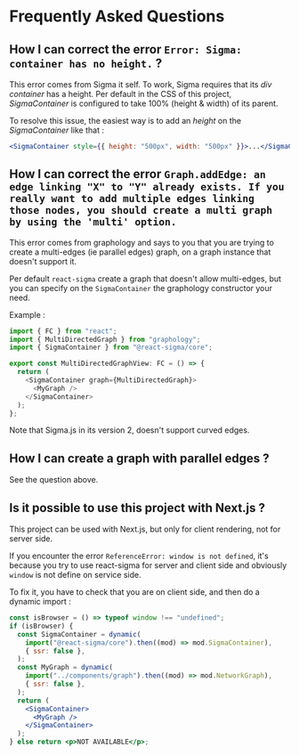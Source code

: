 # Frequently Asked Questions

## How I can correct the error `Error: Sigma: container has no height.` ?

This error comes from Sigma it self.
To work, Sigma requires that its _div container_ has a height.
Per default in the CSS of this project, _SigmaContainer_ is configured to take 100% (height & width) of its parent.

To resolve this issue, the easiest way is to add an _height_ on the _SigmaContainer_ like that :

```jsx
<SigmaContainer style={{ height: "500px", width: "500px" }}>...</SigmaContainer>
```

## How I can correct the error `Graph.addEdge: an edge linking "X" to "Y" already exists. If you really want to add multiple edges linking those nodes, you should create a multi graph by using the 'multi' option.`

This error comes from graphology and says to you that you are trying to create a multi-edges
(ie parallel edges) graph, on a graph instance that doesn't support it.

Per default `react-sigma` create a graph that doesn't allow multi-edges,
but you can specify on the `SigmaContainer` the graphology constructor your need.

Example :

```ts
import { FC } from "react";
import { MultiDirectedGraph } from "graphology";
import { SigmaContainer } from "@react-sigma/core";

export const MultiDirectedGraphView: FC = () => {
  return (
    <SigmaContainer graph={MultiDirectedGraph}>
      <MyGraph />
    </SigmaContainer>
  );
};
```

Note that Sigma.js in its version 2, doesn't support curved edges.

## How I can create a graph with parallel edges ?

See the question above.

## Is it possible to use this project with Next.js ?

This project can be used with Next.js, but only for client rendering, not for server side.

If you encounter the error `ReferenceError: window is not defined`, it's because you try to use react-sigma for server and client side and obviously `window` is not define on service side.

To fix it, you have to check that you are on client side, and then do a dynamic import :

```jsx
const isBrowser = () => typeof window !== "undefined";
if (isBrowser) {
  const SigmaContainer = dynamic(
    import("@react-sigma/core").then((mod) => mod.SigmaContainer),
    { ssr: false },
  );
  const MyGraph = dynamic(
    import("../components/graph").then((mod) => mod.NetworkGraph),
    { ssr: false },
  );
  return (
    <SigmaContainer>
      <MyGraph />
    </SigmaContainer>
  );
} else return <p>NOT AVAILABLE</p>;
```

